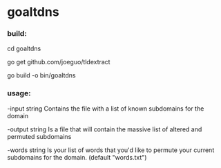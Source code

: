 # goaltdns

### build:

cd goaltdns

go get github.com/joeguo/tldextract

go build -o bin/goaltdns

### usage:

-input string
Contains the file with a list of known subdomains for the domain

-output string
Is a file that will contain the massive list of altered and permuted subdomains


-words string
Is your list of words that you'd like to permute your current subdomains for the domain. (default "words.txt")

